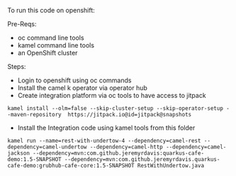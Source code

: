 To run this code  on openshift:

Pre-Reqs:
- oc command line tools
- kamel command line tools 
- an OpenShift cluster

Steps:
- Login to openshift using oc commands
- Install the camel k operator via operator hub
- Create integration platform via oc tools to have access to jitpack
```
kamel install --olm=false --skip-cluster-setup --skip-operator-setup --maven-repository  https://jitpack.io@id=jitpack@snapshots
```
- Install the Integration code using kamel tools from this folder
``` 
kamel run --name=rest-with-undertow-4 --dependency=camel-rest --dependency=camel-undertow --dependency=camel-http --dependency=camel-jackson --dependency=mvn:com.github.jeremyrdavis:quarkus-cafe-demo:1.5-SNAPSHOT --dependency=mvn:com.github.jeremyrdavis.quarkus-cafe-demo:grubhub-cafe-core:1.5-SNAPSHOT RestWithUndertow.java
```

